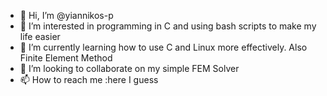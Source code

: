 - 👋 Hi, I’m @yiannikos-p
- 👀 I’m interested in programming in C and using bash scripts to make my life easier
- 🌱 I’m currently learning how to use C and Linux more effectively. Also Finite Element Method
- 💞️ I’m looking to collaborate on my simple FEM Solver 
- 📫 How to reach me :here I guess

<!---
yiannikos-p/yiannikos-p is a ✨ special ✨ repository because its `README.md` (this file) appears on your GitHub profile.
You can click the Preview link to take a look at your changes.
--->
